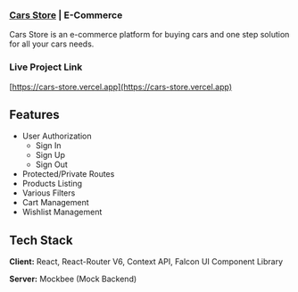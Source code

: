 ### [Cars Store](https://cars-store.vercel.app) | E-Commerce  

Cars Store is an e-commerce platform for buying cars and one step solution for all your cars needs.

### Live Project Link

[https://cars-store.vercel.app](https://cars-store.vercel.app)

## Features

- User Authorization
  - Sign In
  - Sign Up
  - Sign Out
- Protected/Private Routes
- Products Listing
- Various Filters
- Cart Management
- Wishlist Management

## Tech Stack

**Client:** React, React-Router V6, Context API, Falcon UI Component Library

**Server:** Mockbee (Mock Backend)
